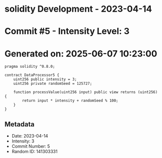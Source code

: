 ﻿# solidity Development - 2023-04-14
# Commit #5 - Intensity Level: 3
# Generated on: 2025-06-07 10:23:00
```solidity
pragma solidity ^0.8.0;

contract DataProcessor5 {
    uint256 public intensity = 3;
    uint256 private randomSeed = 125727;

    function processValue(uint256 input) public view returns (uint256) {
        return input * intensity + randomSeed % 100;
    }
}
```
## Metadata
- Date: 2023-04-14
- Intensity: 3
- Commit Number: 5
- Random ID: 141303331
